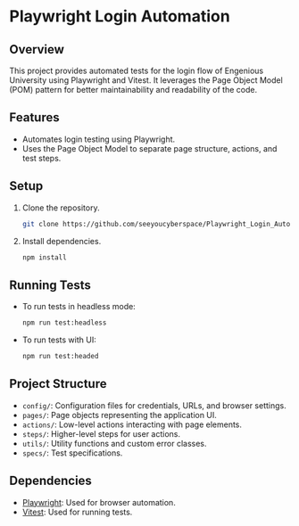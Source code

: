 # Playwright Login Automation

## Overview
This project provides automated tests for the login flow of Engenious University using Playwright and Vitest. It leverages the Page Object Model (POM) pattern for better maintainability and readability of the code.

## Features
- Automates login testing using Playwright.
- Uses the Page Object Model to separate page structure, actions, and test steps.

## Setup
1. Clone the repository.
   ```bash
   git clone https://github.com/seeyoucyberspace/Playwright_Login_Automation.git
   ```
2. Install dependencies.
   ```bash
   npm install
   ```

## Running Tests
- To run tests in headless mode:
  ```bash
  npm run test:headless
  ```
- To run tests with UI:
  ```bash
  npm run test:headed
  ```

## Project Structure
- `config/`: Configuration files for credentials, URLs, and browser settings.
- `pages/`: Page objects representing the application UI.
- `actions/`: Low-level actions interacting with page elements.
- `steps/`: Higher-level steps for user actions.
- `utils/`: Utility functions and custom error classes.
- `specs/`: Test specifications.

## Dependencies
- [Playwright](https://playwright.dev/): Used for browser automation.
- [Vitest](https://vitest.dev/): Used for running tests.

